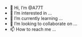 - 👋 Hi, I’m @A77T
- 👀 I’m interested in ...
- 🌱 I’m currently learning ...
- 💞️ I’m looking to collaborate on ...
- 📫 How to reach me ...

<!---
A77T/A77T is a ✨ special ✨ repository because its `README.md` (this file) appears on your GitHub profile.
You can click the Preview link to take a look at your changes.
---> 
